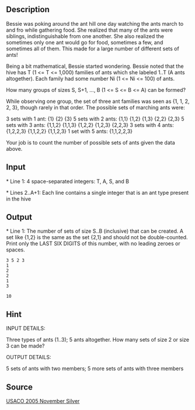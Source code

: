 <h2>Description</h2><p>Bessie was poking around the ant hill one day watching the ants march to and fro while gathering food.  She realized that many of the ants were siblings, indistinguishable from one another.  She also realized the sometimes only one ant would go for food, sometimes a few, and sometimes all of them. This made for a large number of different sets of ants!
</p>
Being a bit mathematical, Bessie started wondering.  Bessie noted that the hive has T (1 &lt;= T &lt;= 1,000) families of ants which she labeled 1..T (A ants altogether).  Each family had some number Ni (1 &lt;=  Ni &lt;= 100) of ants.

How many groups of sizes S, S+1, ..., B (1 &lt;= S &lt;= B &lt;= A) can be formed?

While observing one group, the set of three ant families was seen as {1, 1, 2, 2, 3}, though rarely in that order. The possible sets of marching ants were:

  3 sets with 1 ant:  {1} {2} {3}
  5 sets with 2 ants: {1,1} {1,2} {1,3} {2,2} {2,3}
  5 sets with 3 ants: {1,1,2} {1,1,3} {1,2,2} {1,2,3} {2,2,3}
  3 sets with 4 ants: {1,2,2,3} {1,1,2,2} {1,1,2,3}
  1 set  with 5 ants: {1,1,2,2,3}

Your job is to count the number of possible sets of ants given the data above.
<h2>Input</h2><p>* Line 1: 4 space-separated integers: T, A, S, and B
</p>
* Lines 2..A+1: Each line contains a single integer that is an ant type present in the hive<h2>Output</h2><p>* Line 1: The number of sets of size S..B (inclusive) that can be created. A set like {1,2} is the same as the set {2,1} and should not be double-counted. Print only the LAST SIX DIGITS of this number, with no leading zeroes or spaces.</p><pre><code class="language-input1">3 5 2 3
1
2
2
1
3</code></pre><pre><code class="language-output1">10</code></pre><h2>Hint</h2><p>INPUT DETAILS:
</p>
Three types of ants (1..3); 5 ants altogether.  How many sets of size 2 or size 3 can be made?


OUTPUT DETAILS:

5 sets of ants with two members; 5 more sets of ants with three members<h2>Source</h2><a href="searchproblem?field=source&amp;key=USACO+2005+November+Silver">USACO 2005 November Silver</a>